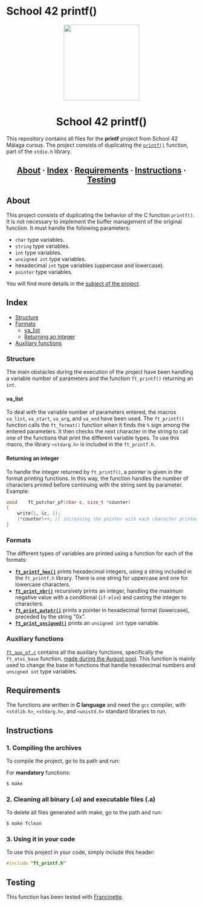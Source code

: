 
# School 42 printf()

<div id="header" align="center">
  <img src="https://media.giphy.com/media/QXJd9XVrgJuDFhhcOX/giphy.gif" width="200"/>
</div>

<h1 align="center">School 42 printf()</h1>

This repository contains all files for the __printf__ project from School 42 Málaga cursus. The project consists of duplicating the [`printf()`](https://es.wikipedia.org/wiki/Printf) function, part of the `stdio.h` library.

<h2 align="center">
	<a href="#about">About</a>
	<span> · </span>
	<a href="#index">Index</a>
	<span> · </span>
	<a href="#requirements">Requirements</a>
	<span> · </span>
	<a href="#instructions">Instructions</a>
	<span> · </span>
	<a href="#testing">Testing</a>
</h2>

## <a name="about">About</a>
This project consists of duplicating the behavior of the C function `printf()`. It is not necessary to implement the buffer management of the original function. It must handle the following parameters:

- `char` type variables.
- `string` type variables.
- `int` type variables.
- `unsigned int` type variables.
- hexadecimal `int` type variables (uppercase and lowercase).
- `pointer` type variables.

You will find more details in the [subject of the project](https://github.com/Senedaa/printf-42/blob/main/printf.es.subject.pdf).

## <a name="index">Index</a>
- [Structure](#structure)
- [Formats](#formats)
  - [va_list](#va_list)
  - [Returning an integer](#returning-an-integer)
- [Auxiliary functions](#auxiliary-functions)

### <a name="structure">Structure</a>
The main obstacles during the execution of the project have been handling a variable number of parameters and the function `ft_printf()` returning an `int`.

#### <a name="va_list">va_list</a>
To deal with the variable number of parameters entered, the macros `va_list`, `va_start`, `va_arg`, and `va_end` have been used. The `ft_printf()` function calls the `ft_format()` function when it finds the `%` sign among the entered parameters. It then checks the next character in the string to call one of the functions that print the different variable types. To use this macro, the library `<stdarg.h>` is included in the `ft_printf.h`.

#### <a name="returning-an-integer">Returning an integer</a>
To handle the integer returned by `ft_printf()`, a pointer is given in the format printing functions. In this way, the function handles the number of characters printed before continuing with the string sent by parameter. Example:

```c
void	ft_putchar_pf(char c, size_t *counter)
{
	write(1, &c, 1);
	(*counter)++; // increasing the pointer with each character printed
}
```

### <a name="formats">Formats</a>
The different types of variables are printed using a function for each of the formats:

* [__`ft_printf_hex()`__](https://github.com/Senedaa/printf-42/blob/main/ft_printf_hex.c) prints hexadecimal integers, using a string included in the `ft_printf.h` library. There is one string for uppercase and one for lowercase characters.
* [__`ft_print_nbr()`__](https://github.com/Senedaa/printf-42/blob/main/ft_print_nbr.c) recursively prints an integer, handling the maximum negative value with a conditional (`if-else`) and casting the integer to characters.
* [__`ft_print_putptr()`__](https://github.com/Senedaa/printf-42/blob/main/ft_print_putptr.c) prints a pointer in hexadecimal format (lowercase), preceded by the string "0x".
* [__`ft_print_unsigned()`__](https://github.com/Senedaa/printf-42/blob/main/ft_print_unsigned.c) prints an `unsigned int` type variable.

### <a name="auxiliary-functions">Auxiliary functions</a>
[`ft_aux_pf.c`](https://github.com/Senedaa/printf-42/blob/main/ft_aux_pf.c) contains all the auxiliary functions, specifically the `ft_atoi_base` function, [made during the August pool](https://github.com/Senedaa/School42-Piscina-agosto-2022). This function is mainly used to change the base in functions that handle hexadecimal numbers and `unsigned int` type variables.

## <a name="requirements">Requirements</a>
The functions are written in __C language__ and need the `gcc` compiler, with `<stdlib.h>`, `<stdarg.h>`, and `<unistd.h>` standard libraries to run.

## <a name="instructions">Instructions</a>

### 1. Compiling the archives

To compile the project, go to its path and run:

For __mandatory__ functions:
```sh
$ make
```
### 2. Cleaning all binary (.o) and executable files (.a)

To delete all files generated with make, go to the path and run:
```sh
$ make fclean
```

### 3. Using it in your code

To use this project in your code, simply include this header:
```c
#include "ft_printf.h"
```

## <a name="testing">Testing</a>
This function has been tested with [Francinette](https://github.com/xicodomingues/francinette).
```
